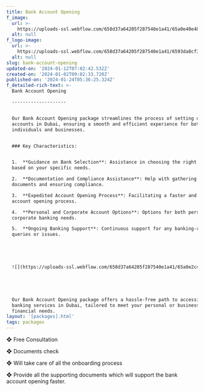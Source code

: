 ```yaml
---
title: Bank Account Opening
f_image:
  url: >-
    https://uploads-ssl.webflow.com/658d37a64205f287540e1a41/65a0e40e48c51f8beeed50b8_28571633_banking_and_finance_concept_illustration.jpg
  alt: null
f_logo-image:
  url: >-
    https://uploads-ssl.webflow.com/658d37a64205f287540e1a41/6593da8cf34c0f8678e1435c_div.imagecontainer%20(9).png
  alt: null
slug: bank-account-opening
updated-on: '2024-01-12T07:02:42.532Z'
created-on: '2024-01-02T09:02:33.720Z'
published-on: '2024-01-24T05:36:25.324Z'
f_detailed-rich-text: >-
  Bank Account Opening

  --------------------


  Our Bank Account Opening package streamlines the process of setting up bank
  accounts in Dubai, ensuring a smooth and efficient experience for both
  individuals and businesses.


  ### Key Characteristics:


  1.  **Guidance on Bank Selection**: Assistance in choosing the right bank
  based on your specific needs.

  2.  **Documentation and Compliance Assistance**: Help with gathering necessary
  documents and ensuring compliance.

  3.  **Expedited Account Opening Process**: Facilitating a faster and smoother
  account opening process.

  4.  **Personal and Corporate Account Options**: Options for both personal and
  corporate banking needs.

  5.  **Ongoing Banking Support**: Continuous support for any banking-related
  queries or issues.


  ‍


  ![](https://uploads-ssl.webflow.com/658d37a64205f287540e1a41/65a0e2c4a690ad353608a8a6_wire-transfer-young-man-using-his-smartphone-laptop-banking-transaction-some-payments.jpg)


  ‍


  Our Bank Account Opening package offers a hassle-free path to accessing
  banking services in Dubai, tailored to meet your personal or business
  financial needs.
layout: '[packages].html'
tags: packages
---
```


❖ Free Consultation

❖ Documents check

❖ Will take care of all the onboarding process

❖ Provide all the supporting documents which will support the bank account opening faster.
